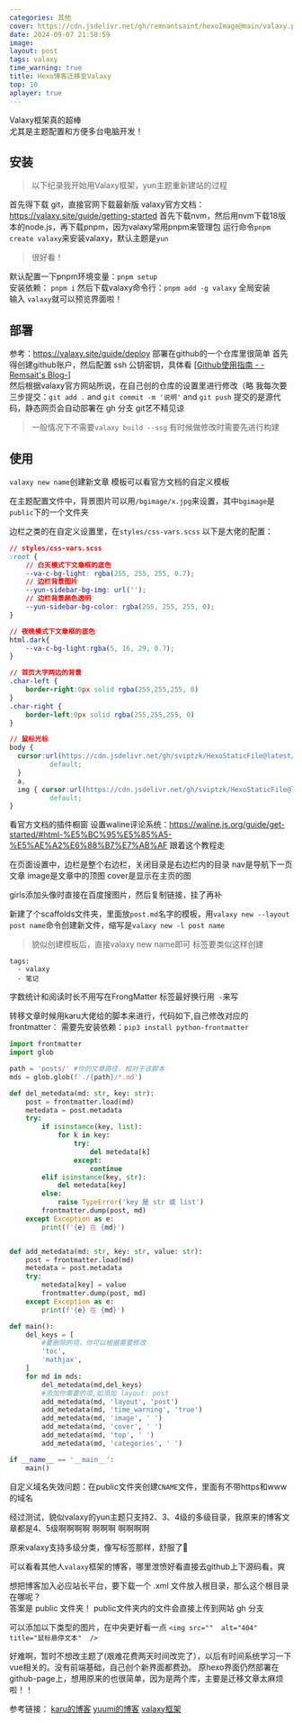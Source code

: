 ```yaml
---
categories: 其他
cover: https://cdn.jsdelivr.net/gh/remnantsaint/hexoImage@main/valaxy.png
date: 2024-09-07 21:50:59
image: 
layout: post
tags: valaxy
time_warning: true
title: Hexo博客迁移至Valaxy
top: 10
aplayer: true
---
```

Valaxy框架真的超棒   
尤其是主题配置和方便多台电脑开发！
<!-- more -->

<meting-js
 id="520461955"
 server="netease"
 type="song"
 theme="#C20C0C">
</meting-js>

## 安装

> 以下纪录我开始用Valaxy框架，yun主题重新建站的过程

首先得下载 git，直接官网下载最新版
valaxy官方文档：<https://valaxy.site/guide/getting-started>
首先下载nvm，然后用nvm下载18版本的node.js，再下载pnpm，因为valaxy常用pnpm来管理包
运行命令`pnpm create valaxy`来安装valaxy，默认主题是`yun`  
> 很好看！ 

默认配置一下pnpm环境变量：`pnpm setup`  
安装依赖： `pnpm i`
然后下载valaxy命令行：`pnpm add -g valaxy`  全局安装  
输入 `valaxy`就可以预览界面啦！

## 部署
参考：<https://valaxy.site/guide/deploy>
部署在github的一个仓库里很简单
首先得创建github账户，然后配置 ssh 公钥密钥，具体看 [[Github使用指南 - -Remsait's Blog-](https://remsait.com/posts/Github使用指南)]  
然后根据valaxy官方网站所说，在自己创的仓库的设置里进行修改（略
我每次要三步提交：`git add .`  and   `git commit -m '说明'`  and  `git push`
提交的是源代码，静态网页会自动部署在 gh 分支
git艺不精见谅  
> 一般情况下不需要`valaxy build --ssg`   有时候做修改时需要先进行构建


## 使用
`valaxy new name`创建新文章
模板可以看官方文档的自定义模板

在主题配置文件中，背景图片可以用`/bgimage/x.jpg`来设置，其中`bgimage`是`public`下的一个文件夹

边栏之类的在自定义设置里，在`styles/css-vars.scss`
以下是大佬的配置：
```css
// styles/css-vars.scss
:root {
    // 白天模式下文章框的底色
    --va-c-bg-light: rgba(255, 255, 255, 0.7);
    // 边栏背景图片
    --yun-sidebar-bg-img: url('');
    // 边栏背景颜色透明
    --yun-sidebar-bg-color: rgba(255, 255, 255, 0);
}

// 夜晚模式下文章框的底色
html.dark{
    --va-c-bg-light:rgba(5, 16, 29, 0.7);
}

// 首页大字两边的背景
.char-left {
    border-right:0px solid rgba(255,255,255, 0)
}
.char-right {
    border-left:0px solid rgba(255,255,255, 0)
}

// 鼠标光标
body {
  cursor:url(https://cdn.jsdelivr.net/gh/sviptzk/HexoStaticFile@latest/Hexo/img/default.cur),
          default;
  }
  a,
  img { cursor:url(https://cdn.jsdelivr.net/gh/sviptzk/HexoStaticFile@latest/Hexo/img/pointer.cur),
          default;
}

```

看官方文档的插件橱窗
设置waline评论系统：<https://waline.js.org/guide/get-started/#html-%E5%BC%95%E5%85%A5-%E5%AE%A2%E6%88%B7%E7%AB%AF>
跟着这个教程走

在页面设置中，边栏是整个右边栏，关闭目录是右边栏内的目录   nav是导航下一页文章
image是文章中的顶图   cover是显示在主页的图

girls添加头像时直接在百度搜图片，然后复制链接，挂了再补

新建了个scaffolds文件夹，里面放`post.md`名字的模板，用`valaxy new --layout post name`命令创建新文件，缩写是`valaxy new -l post name`
> 貌似创建模板后，直接valaxy new name即可
标签要类似这样创建
```
tags:
  - valaxy
  - 笔记
```
字数统计和阅读时长不用写在FrongMatter
标签最好换行用`  - `来写

转移文章时候用karu大佬给的脚本来进行，代码如下,自己修改对应的frontmatter：
需要先安装依赖：`pip3 install python-frontmatter`
```python
import frontmatter
import glob

path = 'posts/' #你的文章路径，相对于该脚本
mds = glob.glob(f'./{path}/*.md')

def del_metedata(md: str, key: str):
    post = frontmatter.load(md)
    metedata = post.metadata
    try:
        if isinstance(key, list):
            for k in key:
                try:
                    del metedata[k]
                except:
                    continue
        elif isinstance(key, str):
            del metedata[key]
        else:
            raise TypeError('key 是 str 或 list')
        frontmatter.dump(post, md)
    except Exception as e:
        print(f'{e} 在 {md}')


def add_metedata(md: str, key: str, value: str):
    post = frontmatter.load(md)
    metedata = post.metadata
    try:
        metedata[key] = value
        frontmatter.dump(post, md)
    except Exception as e:
        print(f'{e} 在 {md}')

def main():
    del_keys = [
        #要删除的项，你可以根据需要修改
        'toc',
        'mathjax',
    ]
    for md in mds:
        del_metedata(md,del_keys)
        #添加你需要的项,如添加 layout: post
        add_metedata(md, 'layout', 'post')
        add_metedata(md, 'time_warning', 'true')
        add_metedata(md, 'image', ' ')
        add_metedata(md, 'cover', ' ')
        add_metedata(md, 'top', ' ')
        add_metedata(md, 'categories', ' ')

if __name__ == '__main__':
    main()
```

自定义域名失效问题：在public文件夹创建`CNAME`文件，里面有不带https和www的域名

经过测试，貌似valaxy的yun主题只支持2、3、4级的多级目录，我原来的博客文章都是4、5级啊啊啊啊   啊啊啊 啊啊啊啊

原来valaxy支持多级分类，像写标签那样，舒服了💆‍

可以看看其他人`valaxy`框架的博客，哪里泄愤好看直接去github上下源码看，爽

想把博客加入必应站长平台，要下载一个 .xml 文件放入根目录，那么这个根目录在哪呢？  
答案是 public 文件夹！  public文件夹内的文件会直接上传到网站 gh 分支

可以添加以下类型的图片，在中央更好看一点
`<img src=""  alt="404" title="鼠标悬停文本"  />`





好难啊，暂时不想改主题了(艰难花费两天时间改完了），以后有时间系统学习一下vue相关的。没有前端基础，自己创个新界面都费劲。
原hexo界面仍然部署在github-page上，想用原来的也很简单，因为是两个库，主要是迁移文章太麻烦啦！！




参考链接：
[karu的博客](https://krau.top/posts/hexo-migrate-to-valaxy)
[yuumi的博客](https://www.yuumi.link/posts/valaxy)
[valaxy框架](https://valaxy.site/addons/gallery)
